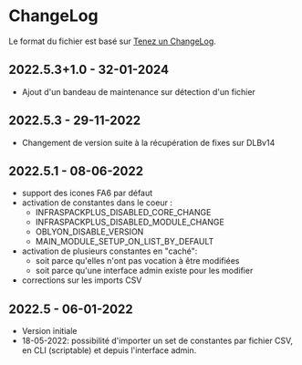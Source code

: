 # ChangeLog
Le format du fichier est basé sur [Tenez un ChangeLog](http://keepachangelog.com/fr/1.0.0/).

## 2022.5.3+1.0 - 32-01-2024
- Ajout d'un bandeau de maintenance sur détection d'un fichier
## 2022.5.3 - 29-11-2022
- Changement de version suite à la récupération de fixes sur DLBv14
## 2022.5.1 - 08-06-2022
- support des icones FA6 par défaut
- activation de constantes dans le coeur :
  - INFRASPACKPLUS_DISABLED_CORE_CHANGE
  - INFRASPACKPLUS_DISABLED_MODULE_CHANGE
  - OBLYON_DISABLE_VERSION
  - MAIN_MODULE_SETUP_ON_LIST_BY_DEFAULT
- activation de plusieurs constantes en "caché":
  - soit parce qu'elles n'ont pas vocation à être modifiées
  - soit parce qu'une interface admin existe pour les modifier
- corrections sur les imports CSV
## 2022.5 - 06-01-2022
- Version initiale
- 18-05-2022: possibilité d'importer un set de constantes par fichier CSV, en CLI (scriptable) et depuis l'interface admin.
